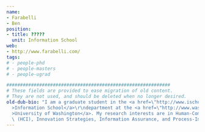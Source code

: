 ```yaml
---
name:
- Farabelli
- Ben
position:
- title: ?????
  unit: Information School
web:
- http://www.farabelli.com/
tags:
# - people-phd
# - people-masters
# - people-ugrad

############################################################
# These fields are provided to ease migration of old content.
# They are not used, and should be deleted when no longer desired.
old-dub-bio: "I am a graduate student in the <a href=\"http://www.ischool.uw.edu/\"\
  >Information School</a>\r\ndepartment at the <a href=\"http://www.washington.edu\"\
  >University of Washington</a>. My research interests are in Human-Computer Interaction\
  \ (HCI), Innovation Strategies, Information Assurance, and Process-Improvement."
---
```

